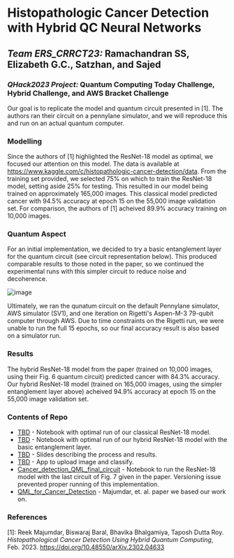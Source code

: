 # Histopathologic Cancer Detection with Hybrid QC Neural Networks
## _Team ERS_CRRCT23:_ Ramachandran SS, Elizabeth G.C., Satzhan, and Sajed
### _QHack2023 Project:_ Quantum Computing Today Challenge, Hybrid Challenge, and AWS Bracket Challenge

Our goal is to replicate the model and quantum circuit presented in [1]. The authors ran their circuit on a pennylane simulator, and we will reproduce this and run on an actual quantum computer.

### Modelling

Since the authors of [1] highlighted the ResNet-18 model as optimal, we focused our attention on this model. The data is available at https://www.kaggle.com/c/histopathologic-cancer-detection/data. From the training set provided, we selected 75% on which to train the ResNet-18 model, setting aside 25% for testing. This resulted in our model being trained on approximately 165,000 images. This classical model predicted cancer with 94.5% accuracy at epoch 15 on the 55,000 image validation set. For comparison, the authors of [1] acheived 89.9% accuracy training on 10,000 images.

### Quantum Aspect

For an initial implementation, we decided to try a basic entanglement layer for the quantum circuit (see circuit representation below). This produced comparable results to those noted in the paper, so we continued the experimental runs with this simpler circuit to reduce noise and decoherence.

![image](https://user-images.githubusercontent.com/38985481/221946903-f15758ba-d014-4304-8aa6-e5b09de15c89.png)

Ultimately, we ran the qunatum circuit on the default Pennylane simulator, AWS simulator (SV1), and one iteration on Rigetti's Aspen-M-3 79-qubit computer through AWS. Due to time constraints on the Rigetti run, we were unable to run the full 15 epochs, so our final accuracy result is also based on a simulator run.

### Results

The hybrid ResNet-18 model from the paper (trained on 10,000 images, using their Fig. 6 quantum circuit) predicted cancer with 84.3% accuracy. Our hybrid ResNet-18 model (trained on 165,000 images, using the simpler entanglement layer above) acheived 94.9% accuracy at epoch 15 on the 55,000 image validation set.

### Contents of Repo

* [TBD]() - Notebook with optimal run of our classical ResNet-18 model.
* [TBD]() - Notebook with optimal run of our hybrid ResNet-18 model with the basic entanglement layer.  
* [TBD]() - Slides describing the process and results.
* [TBD]() - App to upload image and classify.
* [Cancer_detection_QML_final_circuit](https://github.com/egrace479/ERS_CRRCT23/blob/main/Cancer_detection_QML%20_final_circuit.ipynb) - Notebook to run the ResNet-18 model with the last circuit of Fig. 7 given in the paper. Versioning issue prevented proper running of this implementation.
* [QML_for_Cancer_Detection](https://github.com/egrace479/ERS_CRRCT23/blob/main/QML_for_Cancer_Detection.pdf) - Majumdar, et. al. paper we based our work on.

### References

[1]: Reek Majumdar, Biswaraj Baral, Bhavika Bhalgamiya, Taposh Dutta Roy. _Histopathological Cancer Detection Using Hybrid Quantum Computing_, Feb. 2023. https://doi.org/10.48550/arXiv.2302.04633
